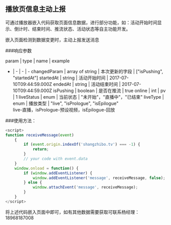 ## 播放页信息主动上报

可通过播放器嵌入代码获取页面信息数据，进行部分功能，如：活动开始时间显示、倒计时、结束时间、推流状态、活动状态等自主功能开发。

嵌入页面检测到数据变更时，主动上报发送消息

###响应参数

param | type | name | example
- | - | - | -
changedParam | array of string | 本次更新的字段 | ["isPushing", "startedAt"]
startedAt | string | 活动开始时间 | 2017-07-10T09:44:59.000Z
endedAt | string | 活动结束时间 | 2017-07-10T09:44:59.000Z
isPushing | boolean | 是否在推流 | true
online | int | pv | 1
liveStatus | enum | 当前状态 | "未开始"，"直播中"，"已结束"
liveType | enum | 播放类型 | "live", "isPrologue", "isEpilogue"<br>live-直播，isPrologue-预设视频，isEpilogue-回放

###使用方法：

```js
<script>
function receiveMessage(event)
	{
 		if (event.origin.indexOf('shangzhibo.tv') === -1) {
    		return;
		}
		// your code with event.data
	}
	window.onload = function() {
		if (window.addEventListener) {
			window.addEventListener('message', receiveMessage, false);
		} else {
			window.attachEvent('message', receiveMessage);
		}
	}
</script>
```

将上述代码嵌入页面中即可，如有其他数据需要获取可联系杨经理：18968187008